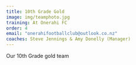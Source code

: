 ```yaml
---
title: 10th Grade Gold
image: img/teamphoto.jpg
training: At Onerahi FC
order: 4
email: "onerahifootballclub@outlook.co.nz"
coaches: Steve Jennings & Amy Donelly (Manager)
---
```

Our 10th Grade gold team